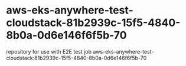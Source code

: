 # aws-eks-anywhere-test-cloudstack-81b2939c-15f5-4840-8b0a-0d6e146f6f5b-70
repository for use with E2E test job aws-eks-anywhere-test-cloudstack:81b2939c-15f5-4840-8b0a-0d6e146f6f5b-70
